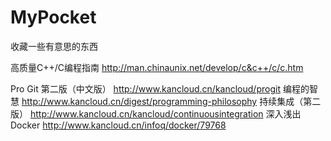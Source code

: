 # MyPocket
收藏一些有意思的东西



高质量C++/C编程指南
http://man.chinaunix.net/develop/c&c++/c/c.htm

Pro Git 第二版（中文版）
http://www.kancloud.cn/kancloud/progit
编程的智慧
http://www.kancloud.cn/digest/programming-philosophy
持续集成（第二版）
http://www.kancloud.cn/kancloud/continuousintegration
深入浅出Docker
http://www.kancloud.cn/infoq/docker/79768
